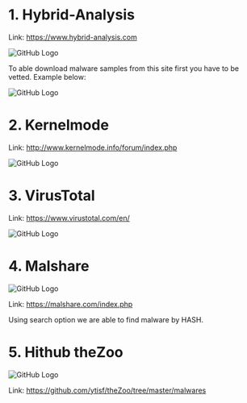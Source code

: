 # 1. Hybrid-Analysis

Link: https://www.hybrid-analysis.com

![GitHub Logo](http://security-project.pl/wp-content/uploads/2018/11/malware1.png)

To able download malware samples from this site first you have to be vetted. Example below:

![GitHub Logo](http://security-project.pl/wp-content/uploads/2018/11/malware2_1.png)

# 2. Kernelmode

Link: http://www.kernelmode.info/forum/index.php

![GitHub Logo](http://security-project.pl/wp-content/uploads/2018/11/malware2.png)

# 3. VirusTotal

Link: https://www.virustotal.com/en/

![GitHub Logo](http://security-project.pl/wp-content/uploads/2018/11/malware3.png)

# 4. Malshare

![GitHub Logo](http://security-project.pl/wp-content/uploads/2018/11/malware4.png)

Link: https://malshare.com/index.php

Using search option we are able to find malware by HASH.

# 5. Hithub theZoo

![GitHub Logo](http://security-project.pl/wp-content/uploads/2018/11/malware5.png)

Link: https://github.com/ytisf/theZoo/tree/master/malwares
